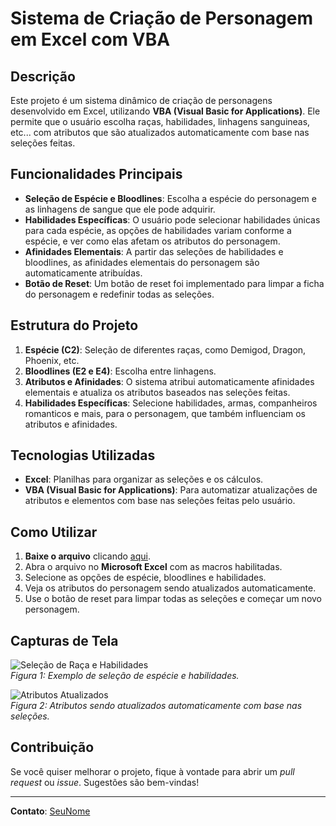 # Sistema de Criação de Personagem em Excel com VBA

## Descrição
Este projeto é um sistema dinâmico de criação de personagens desenvolvido em Excel, utilizando **VBA (Visual Basic for Applications)**. Ele permite que o usuário escolha raças, 
habilidades, linhagens sanguineas, etc... com atributos que são atualizados automaticamente com base nas seleções feitas.

## Funcionalidades Principais
- **Seleção de Espécie e Bloodlines**: Escolha a espécie do personagem e as linhagens de sangue que ele pode adquirir.
- **Habilidades Específicas**: O usuário pode selecionar habilidades únicas para cada espécie, as opções de habilidades variam conforme a espécie, e ver como elas afetam os atributos
do personagem.
- **Afinidades Elementais**: A partir das seleções de habilidades e bloodlines, as afinidades elementais do personagem são automaticamente atribuídas.
- **Botão de Reset**: Um botão de reset foi implementado para limpar a ficha do personagem e redefinir todas as seleções.

## Estrutura do Projeto
1. **Espécie (C2)**: Seleção de diferentes raças, como Demigod, Dragon, Phoenix, etc.
2. **Bloodlines (E2 e E4)**: Escolha entre linhagens.
3. **Atributos e Afinidades**: O sistema atribui automaticamente afinidades elementais e atualiza os atributos baseados nas seleções feitas.
4. **Habilidades Específicas**: Selecione habilidades, armas, companheiros romanticos e mais, para o personagem, que também influenciam os atributos e afinidades.

## Tecnologias Utilizadas
- **Excel**: Planilhas para organizar as seleções e os cálculos.
- **VBA (Visual Basic for Applications)**: Para automatizar atualizações de atributos e elementos com base nas seleções feitas pelo usuário.

## Como Utilizar
1. **Baixe o arquivo** clicando [aqui](./Ficha%20de%20personagem.xlsm).
2. Abra o arquivo no **Microsoft Excel** com as macros habilitadas.
3. Selecione as opções de espécie, bloodlines e habilidades.
4. Veja os atributos do personagem sendo atualizados automaticamente.
5. Use o botão de reset para limpar todas as seleções e começar um novo personagem.

## Capturas de Tela
![Seleção de Raça e Habilidades](./imagens/selecao.png)  
*Figura 1: Exemplo de seleção de espécie e habilidades.*

![Atributos Atualizados](./imagens/atributos.png)  
*Figura 2: Atributos sendo atualizados automaticamente com base nas seleções.*

## Contribuição
Se você quiser melhorar o projeto, fique à vontade para abrir um *pull request* ou *issue*. Sugestões são bem-vindas!

---

**Contato**: [SeuNome](https://github.com/SeuPerfil)
